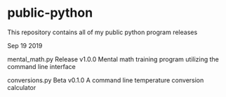 # public-python
This repository contains all of my public python program releases

Sep 19 2019

mental_math.py Release v1.0.0
  Mental math training program utilizing the command line interface
  
conversions.py Beta v0.1.0
  A command line temperature conversion calculator

